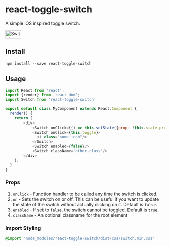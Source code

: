 # react-toggle-switch
A simple iOS inspired toggle switch.

<img src="https://github.com/pgrimard/react-toggle-switch/raw/master/switch.png" width="50" height="26" alt="Switch" title="Switch"/>

## Install

```
npm install --save react-toggle-switch
```

## Usage

```javascript
import React from 'react';
import {render} from 'react-dom';
import Switch from 'react-toggle-switch'

export default class MyComponent extends React.Component {
  render() {
    return (
        <div>
            <Switch onClick={() => this.setState({prop: !this.state.prop})}/>
            <Switch onClick={this.toggle}>
              <i class="some-icon"/>
            </Switch>
            <Switch enabled={false}/>
            <Switch className='other-class'/>
        </div>
    );
  }
}
```

### Props

1. `onClick` - Function handler to be called any time the switch is clicked.
2. `on` - Sets the switch on or off.  This can be useful if you want to update the state of the switch without actually
clicking on it.  Default is `false`.
3. `enabled` - If set to `false`, the switch cannot be toggled.  Default is `true`.
3. `className` - An optional classname for the root element

### Import Styling

```css
@import "node_modules/react-toggle-switch/dist/css/switch.min.css"
```